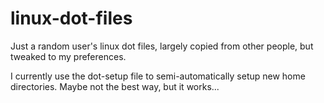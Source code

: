 linux-dot-files
===============

Just a random user's linux dot files, largely copied from other people, 
but tweaked to my preferences.

I currently use the dot-setup file to semi-automatically setup new home
directories. Maybe not the best way, but it works...
